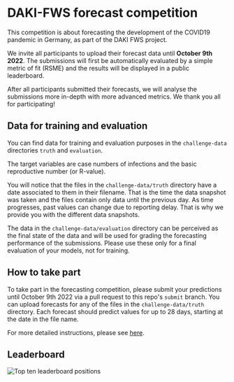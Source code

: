 # DAKI-FWS forecast competition

This competition is about forecasting the development of the COVID19 pandemic in Germany, as part of the DAKI FWS project.

We invite all participants to upload their forecast data until **October 9th 2022**.
The submissions will first be automatically evaluated by a simple metric of fit (RSME) and the results will be displayed in a public leaderboard.

After all participants submitted their forecasts, we will analyse the submissions more in-depth with more advanced metrics.
We thank you all for participating!

## Data for training and evaluation
You can find data for training and evaluation purposes in the `challenge-data` directories `truth` and `evaluation`.

The target variables are case numbers of infections and the basic reproductive number (or R-value). 

You will notice that the files in the `challenge-data/truth` directory have a date associated to them in their filename. 
That is the time the data snapshot was taken and the files contain only data until the previous day.
As time progresses, past values can change due to reporting delay. That is why we provide you with the different data snapshots.  

The data in the `challenge-data/evaluation` directory can be perceived as the final state of the data and will be used for grading the forecasting performance of the submissions.
Please use these only for a final evaluation of your models, not for training.

## How to take part
To take part in the forecasting competition, please submit your predictions until October 9th 2022 via a pull request to this repo's `submit` branch.
You can upload forecasts for any of the files in the `challenge-data/truth` directory. Each forecast should predict values for up to 28 days, starting at the date in the file name.

For more detailed instructions, please see [here](https://github.com/rki-daki-fws/forecast-competition/blob/main/submissions/README.md).

## Leaderboard

![Top ten leaderboard positions](https://github.com/mlbach/example-competition/blob/main/leaderboard_snapshot.png)